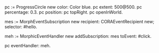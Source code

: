 pc := ProgressCircle new color: Color blue.
pc extent: 500@500.
pc percentage: 0.3.
pc position: pc topRight.
pc openInWorld.

mes := MorphEventSubscription new
	recipient: CORAEventRecipient new;
	selector: #hello.

meh := MorphicEventHandler new 
	addSubscription: mes toEvent: #click.

pc eventHandler: meh.


